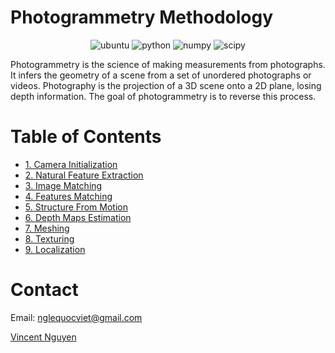 
# Photogrammetry Methodology
<p align="center">
<img alt="ubuntu" src="https://img.shields.io/badge/ubuntu-%3E%3D18.04-blueviolet?style=for-the-badge&logo=ubuntu">
<img alt="python" src="https://img.shields.io/badge/python-%3E%3D3.6-blue?style=for-the-badge&logo=python">
<img alt="numpy" src="https://img.shields.io/badge/numpy-%3E%3D1.19-skyblue?style=for-the-badge&logo=numpy">
<img alt="scipy" src="https://img.shields.io/badge/scipy-%3E%3D1.60-lightblue?style=for-the-badge&logo=scipy">
</p>
Photogrammetry is the science of making measurements from photographs. It infers the geometry of a scene from a set of unordered photographs or videos. Photography is the projection of a 3D scene onto a 2D plane, losing depth information. The goal of photogrammetry is to reverse this process.

# Table of Contents

* [1. Camera Initialization](1-CameraInitialization.md)
* [2. Natural Feature Extraction](2-NatutalFeatureExtraction.md)
* [3. Image Matching](3-ImageMatching.md)
* [4. Features Matching](4-FeaturesMatching.md)
* [5. Structure From Motion](5-StructureFromMotion.md)
* [6. Depth Maps Estimation](6-DepthMapsEstimation.md)
* [7. Meshing](7-Meshing.md)
* [8. Texturing](8-Texturing.md)
* [9. Localization](9-Localization.md)

# Contact
Email: nglequocviet@gmail.com

[Vincent Nguyen](vincentnguyen.info)

